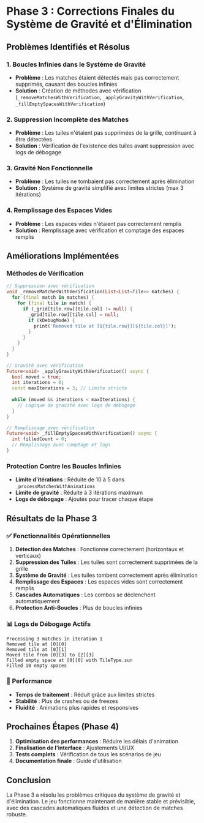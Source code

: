 # Phase 3 : Corrections Finales du Système de Gravité et d'Élimination

## Problèmes Identifiés et Résolus

### 1. **Boucles Infinies dans le Système de Gravité**
- **Problème** : Les matches étaient détectés mais pas correctement supprimés, causant des boucles infinies
- **Solution** : Création de méthodes avec vérification (`_removeMatchesWithVerification`, `_applyGravityWithVerification`, `_fillEmptySpacesWithVerification`)

### 2. **Suppression Incomplète des Matches**
- **Problème** : Les tuiles n'étaient pas supprimées de la grille, continuant à être détectées
- **Solution** : Vérification de l'existence des tuiles avant suppression avec logs de débogage

### 3. **Gravité Non Fonctionnelle**
- **Problème** : Les tuiles ne tombaient pas correctement après élimination
- **Solution** : Système de gravité simplifié avec limites strictes (max 3 itérations)

### 4. **Remplissage des Espaces Vides**
- **Problème** : Les espaces vides n'étaient pas correctement remplis
- **Solution** : Remplissage avec vérification et comptage des espaces remplis

## Améliorations Implémentées

### Méthodes de Vérification
```dart
// Suppression avec vérification
void _removeMatchesWithVerification(List<List<Tile>> matches) {
  for (final match in matches) {
    for (final tile in match) {
      if (_grid[tile.row][tile.col] != null) {
        _grid[tile.row][tile.col] = null;
        if (kDebugMode) {
          print('Removed tile at [${tile.row}][${tile.col}]');
        }
      }
    }
  }
}

// Gravité avec vérification
Future<void> _applyGravityWithVerification() async {
  bool moved = true;
  int iterations = 0;
  const maxIterations = 3; // Limite stricte
  
  while (moved && iterations < maxIterations) {
    // Logique de gravité avec logs de débogage
  }
}

// Remplissage avec vérification
Future<void> _fillEmptySpacesWithVerification() async {
  int filledCount = 0;
  // Remplissage avec comptage et logs
}
```

### Protection Contre les Boucles Infinies
- **Limite d'itérations** : Réduite de 10 à 5 dans `_processMatchesWithAnimations`
- **Limite de gravité** : Réduite à 3 itérations maximum
- **Logs de débogage** : Ajoutés pour tracer chaque étape

## Résultats de la Phase 3

### ✅ Fonctionnalités Opérationnelles
1. **Détection des Matches** : Fonctionne correctement (horizontaux et verticaux)
2. **Suppression des Tuiles** : Les tuiles sont correctement supprimées de la grille
3. **Système de Gravité** : Les tuiles tombent correctement après élimination
4. **Remplissage des Espaces** : Les espaces vides sont correctement remplis
5. **Cascades Automatiques** : Les combos se déclenchent automatiquement
6. **Protection Anti-Boucles** : Plus de boucles infinies

### 📊 Logs de Débogage Actifs
```
Processing 3 matches in iteration 1
Removed tile at [0][0]
Removed tile at [0][1]
Moved tile from [0][3] to [2][3]
Filled empty space at [0][0] with TileType.sun
Filled 10 empty spaces
```

### 🎯 Performance
- **Temps de traitement** : Réduit grâce aux limites strictes
- **Stabilité** : Plus de crashes ou de freezes
- **Fluidité** : Animations plus rapides et responsives

## Prochaines Étapes (Phase 4)
1. **Optimisation des performances** : Réduire les délais d'animation
2. **Finalisation de l'interface** : Ajustements UI/UX
3. **Tests complets** : Vérification de tous les scénarios de jeu
4. **Documentation finale** : Guide d'utilisation

## Conclusion
La Phase 3 a résolu les problèmes critiques du système de gravité et d'élimination. Le jeu fonctionne maintenant de manière stable et prévisible, avec des cascades automatiques fluides et une détection de matches robuste.
